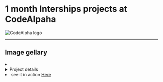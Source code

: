 <h1>1 month Interships projects at CodeAlpaha</h1>
<img src="https://media.licdn.com/dms/image/v2/C4D0BAQFVBPbc6-yxoA/company-logo_200_200/company-logo_200_200/0/1677167041761?e=1736985600&v=beta&t=y4_AqlP2NpnjELjCuPYgzKfnVrKSgUHHZuzPqMKUQ5c" alt="CodeAlpha logo"/>
<hr/>
<h2>Image gellary</h2>
<li>
  <details>
    <summary>Project details</summary>
    <p>
                The <strong>NatureLovers</strong> website is a fully responsive, interactive nature gallery featuring collections of <strong>flowers</strong>, <strong>forests</strong>, and <strong>skies</strong>. 
                Built using <strong>Bootstrap</strong>, the site includes a sleek, mobile-friendly navigation bar that collapses into a menu on smaller devices, 
                with links to a blog, about page, and social media profiles.
            </p>

            <h3>Key Features:</h3>
            <ul class="list-group">
                <li class="list-group-item">
                    <strong>Dynamic Image Gallery:</strong> Users can browse through different images in each section using clickable thumbnails and arrow buttons.
                </li>
                <li class="list-group-item">
                    <strong>Responsive Design:</strong> The layout adjusts seamlessly to different screen sizes, ensuring an optimal experience on both desktop and mobile devices.
                </li>
                <li class="list-group-item">
                    <strong>Bootstrap Components:</strong> The site leverages Bootstrap's navbar, buttons, and grid system for a polished, professional look across all devices.
                </li>
            </ul>
  </details>
</li>
<li>see it in action <a href="http://127.0.0.1:5500/CodeAlpha_Project-IMAGE-GALLERY/gallery.html" targe="_blank">Here</a></li>
